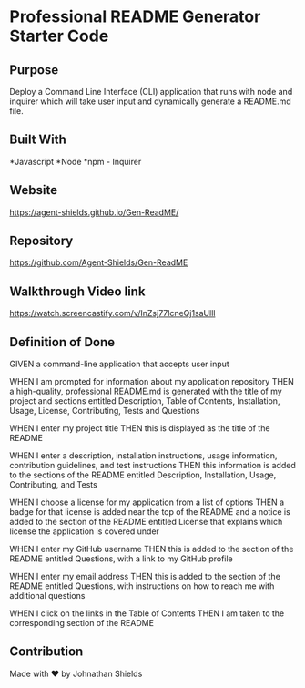 # Professional README Generator Starter Code

## Purpose
Deploy a Command Line Interface (CLI) application that runs with node and inquirer which will take user input and dynamically generate a README.md file.

## Built With
*Javascript
*Node
*npm - Inquirer

## Website
https://agent-shields.github.io/Gen-ReadME/

## Repository
https://github.com/Agent-Shields/Gen-ReadME

## Walkthrough Video link
https://watch.screencastify.com/v/InZsj77lcneQj1saUlll

## Definition of Done

GIVEN a command-line application that accepts user input

WHEN I am prompted for information about my application repository
THEN a high-quality, professional README.md is generated with the title of my project and sections entitled Description, Table of Contents, Installation, Usage, License, Contributing, Tests and Questions

WHEN I enter my project title
THEN this is displayed as the title of the README

WHEN I enter a description, installation instructions, usage information, contribution guidelines, and test instructions
THEN this information is added to the sections of the README entitled Description, Installation, Usage, Contributing, and Tests

WHEN I choose a license for my application from a list of options
THEN a badge for that license is added near the top of the README and a notice is added to the section of the README entitled License that explains which license the application is covered under

WHEN I enter my GitHub username
THEN this is added to the section of the README entitled Questions, with a link to my GitHub profile

WHEN I enter my email address
THEN this is added to the section of the README entitled Questions, with instructions on how to reach me with additional questions

WHEN I click on the links in the Table of Contents
THEN I am taken to the corresponding section of the README

## Contribution
Made with ❤️ by Johnathan Shields 